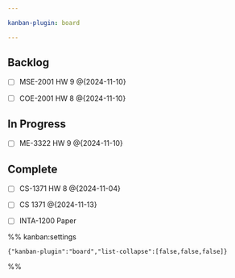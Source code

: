 ```yaml
---

kanban-plugin: board

---
```


## Backlog

- [ ] MSE-2001 HW 9 @{2024-11-10}
- [ ] COE-2001 HW 8 @{2024-11-10}


## In Progress

- [ ] ME-3322 HW 9 @{2024-11-10}


## Complete

- [ ] CS-1371 HW 8 @{2024-11-04}
- [ ] CS 1371 @{2024-11-13}
- [ ] INTA-1200 Paper




%% kanban:settings
```
{"kanban-plugin":"board","list-collapse":[false,false,false]}
```
%%